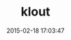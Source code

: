 ---
layout: post
title:  "klout"
repo:   "tatemae-consultancy/klout"
date:   2015-02-18 17:03:47
gemurl: http://github.com/tatemae-consultancy/klout
---